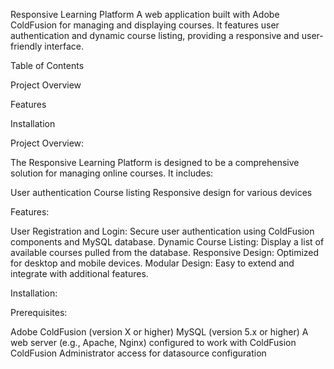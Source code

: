 Responsive Learning Platform
A web application built with Adobe ColdFusion for managing and displaying courses. It features user authentication and dynamic course listing, providing a responsive and user-friendly interface.

Table of Contents

Project Overview

Features

Installation



Project Overview:

The Responsive Learning Platform is designed to be a comprehensive solution for managing online courses. It includes:

User authentication
Course listing
Responsive design for various devices

Features:

User Registration and Login: Secure user authentication using ColdFusion components and MySQL database.
Dynamic Course Listing: Display a list of available courses pulled from the database.
Responsive Design: Optimized for desktop and mobile devices.
Modular Design: Easy to extend and integrate with additional features.

Installation:

Prerequisites:

Adobe ColdFusion (version X or higher)
MySQL (version 5.x or higher)
A web server (e.g., Apache, Nginx) configured to work with ColdFusion
ColdFusion Administrator access for datasource configuration
